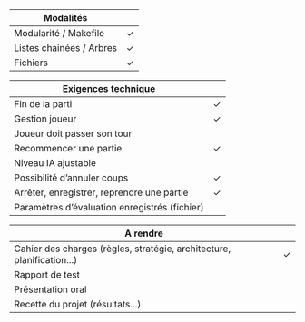 | Modalités                      |   | 
| ------------------------------ | - |
| Modularité / Makefile          | ✓ |
| Listes chainées / Arbres       | ✓ |
| Fichiers                       | ✓ |

| Exigences technique                           |   |
| --------------------------------------------- | - |
| Fin de la parti                               | ✓ |
| Gestion joueur                                | ✓ |
| Joueur doit passer son tour                   |   |
| Recommencer une partie                        | ✓  |
| Niveau IA ajustable                           |   |
| Possibilité d’annuler coups                   | ✓ |
| Arrêter, enregistrer, reprendre une partie    | ✓ |
| Paramètres d’évaluation enregistrés (fichier) |   |

| A rendre                                      |   |
| --------------------------------------------- | - |
| Cahier des charges (règles, stratégie, architecture, planification...)                               | ✓ |
| Rapport de test                               |   |
| Présentation oral                             |   |
| Recette du projet (résultats...)              |   |
